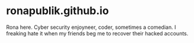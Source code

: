 # ronapublik.github.io
Rona here. Cyber security enjoyneer, coder, sometimes a comedian. I freaking hate it when my friends beg me to recover their hacked accounts.
